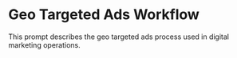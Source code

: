 # Geo Targeted Ads Workflow

This prompt describes the geo targeted ads process used in digital marketing operations.
